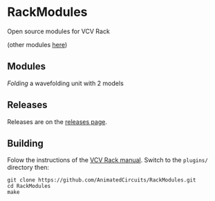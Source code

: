 # RackModules
Open source modules for VCV Rack

(other modules [here](https://github.com/AnimatedCircuits/ACRackModulesPreview))

## Modules
*Folding* a wavefolding unit with 2 models

## Releases
Releases are on the [releases page](https://github.com/AnimatedCircuits/RackModules/releases).


## Building
Folow the instructions of the [VCV Rack manual](https://vcvrack.com/manual/Building.html).
Switch to the `plugins/` directory then:

  ```
  git clone https://github.com/AnimatedCircuits/RackModules.git
  cd RackModules
  make
  ```
